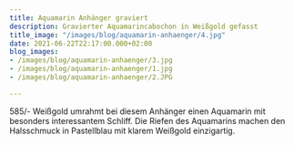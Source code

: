 ```yaml
---
title: Aquamarin Anhänger graviert
description: Gravierter Aquamarincabochon in Weißgold gefasst
title_image: "/images/blog/aquamarin-anhaenger/4.jpg"
date: 2021-06-22T22:17:00.000+02:00
blog_images:
- /images/blog/aquamarin-anhaenger/3.jpg
- /images/blog/aquamarin-anhaenger/1.jpg
- /images/blog/aquamarin-anhaenger/2.JPG

---
```

585/- Weißgold umrahmt bei diesem Anhänger einen Aquamarin mit besonders interessantem Schliff. Die Riefen des Aquamarins machen den Halsschmuck in Pastellblau mit klarem Weißgold einzigartig.